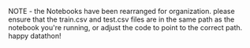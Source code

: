 NOTE - the Notebooks have been rearranged for organization. please ensure that the train.csv and test.csv files are in the same path as the notebook you're running, or adjust the code to point to the correct path. happy datathon!

